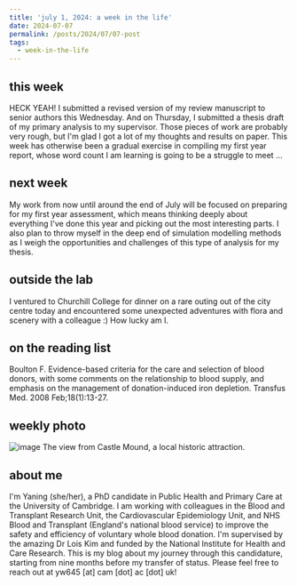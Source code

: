 ```yaml
---
title: 'july 1, 2024: a week in the life'
date: 2024-07-07
permalink: /posts/2024/07/07-post
tags:
  - week-in-the-life
---
```


this week
------
HECK YEAH! I submitted a revised version of my review manuscript to senior authors this Wednesday. And on Thursday, I submitted a thesis draft of my primary analysis to my supervisor. Those pieces of work are probably very rough, but I'm glad I got a lot of my thoughts and results on paper. This week has otherwise been a gradual exercise in compiling my first year report, whose word count I am learning is going to be a struggle to meet ...

next week
------
My work from now until around the end of July will be focused on preparing for my first year assessment, which means thinking deeply about everything I've done this year and picking out the most interesting parts. I also plan to throw myself in the deep end of simulation modelling methods as I weigh the opportunities and challenges of this type of analysis for my thesis.

outside the lab
------
I ventured to Churchill College for dinner on a rare outing out of the city centre today and encountered some unexpected adventures with flora and scenery with a colleague :) How lucky am I.

on the reading list
------
Boulton F. Evidence-based criteria for the care and selection of blood donors, with some comments on the relationship to blood supply, and emphasis on the management of donation-induced iron depletion. Transfus Med. 2008 Feb;18(1):13-27. 

weekly photo
------
![image](https://github.com/yaning-wu/yaning-wu.github.io/assets/145920710/2a720e42-a4b1-4098-a9b2-5bf7fc096a83)
The view from Castle Mound, a local historic attraction.

about me
------
I'm Yaning (she/her), a PhD candidate in Public Health and Primary Care at the University of Cambridge. I am working with colleagues in the Blood and Transplant Research Unit, the Cardiovascular Epidemiology Unit, and NHS Blood and Transplant (England's national blood service) to improve the safety and efficiency of voluntary whole blood donation. I'm supervised by the amazing Dr Lois Kim and funded by the National Institute for Health and Care Research. This is my blog about my journey through this candidature, starting from nine months before my transfer of status. Please feel free to reach out at yw645 [at] cam [dot] ac [dot] uk!
